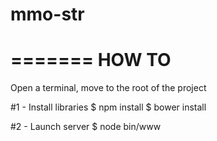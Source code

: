 mmo-str
=======

=======
HOW TO
=======

Open a terminal, move to the root of the project

#1 - Install libraries
$ npm install
$ bower install

#2 - Launch server
$ node bin/www
